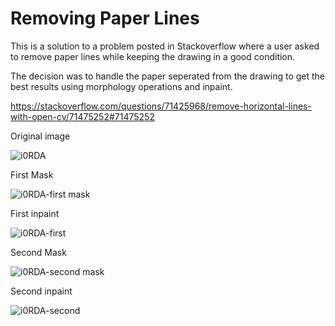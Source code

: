 # Removing Paper Lines
This is a solution to a problem posted in Stackoverflow where a user asked to remove paper lines while keeping the drawing in a good condition.

The decision was to handle the paper seperated from the drawing to get the best results using morphology operations and inpaint.

https://stackoverflow.com/questions/71425968/remove-horizontal-lines-with-open-cv/71475252#71475252

Original image

![i0RDA](https://user-images.githubusercontent.com/73304837/158277587-10f34cc7-b19f-4652-bbe7-f6be7e245734.jpg)

First Mask

![i0RDA-first mask](https://user-images.githubusercontent.com/73304837/158277649-dc6a3d74-d587-4025-8dac-3fcf8d97712a.jpg)

First inpaint

![i0RDA-first](https://user-images.githubusercontent.com/73304837/158277693-8621b095-dfe1-4611-af3e-ea50af8d79b7.jpg)

Second Mask

![i0RDA-second mask](https://user-images.githubusercontent.com/73304837/158277726-9703a8bb-7a15-4b17-9dc9-b6832a33f8a7.jpg)

Second inpaint

![i0RDA-second](https://user-images.githubusercontent.com/73304837/158277768-0432204d-c29a-4296-b1ea-c6aec234642b.jpg)
